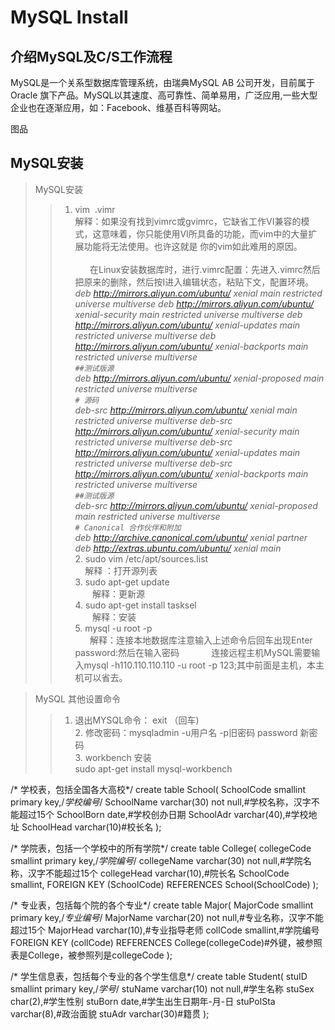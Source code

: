 # MySQL Install
## 介绍MySQL及C/S工作流程

MySQL是一个关系型数据库管理系统，由瑞典MySQL AB 公司开发，目前属于 Oracle 旗下产品。MySQL以其速度、高可靠性、简单易用，广泛应用,一些大型企业也在逐渐应用，如：Facebook、维基百科等网站。    

图品
## MySQL安装
> MySQL安装
>> 1. vim  .vimr     
        解释：如果没有找到vimrc或gvimrc，它缺省工作VI兼容的模式，这意味着，你只能使用VI所具备的功能，而vim中的大量扩展功能将无法使用。也许这就是          你的vim如此难用的原因。                                                                                                
         在Linux安装数据库时，进行.vimrc配置：先进入.vimrc然后把原来的删除，然后按I进入编辑状态，粘贴下文，配置环境。    
         *deb http://mirrors.aliyun.com/ubuntu/ xenial main restricted universe multiverse
         deb http://mirrors.aliyun.com/ubuntu/ xenial-security main restricted universe multiverse
         deb http://mirrors.aliyun.com/ubuntu/ xenial-updates main restricted universe multiverse
         deb http://mirrors.aliyun.com/ubuntu/ xenial-backports main restricted universe multiverse          
         `##测试版源`     
         deb http://mirrors.aliyun.com/ubuntu/ xenial-proposed main restricted universe multiverse       
         `# 源码`  
         deb-src http://mirrors.aliyun.com/ubuntu/ xenial main restricted universe multiverse
         deb-src http://mirrors.aliyun.com/ubuntu/ xenial-security main restricted universe multiverse
         deb-src http://mirrors.aliyun.com/ubuntu/ xenial-updates main restricted universe multiverse
         deb-src http://mirrors.aliyun.com/ubuntu/ xenial-backports main restricted universe multiverse       
         `##测试版源`    
          deb-src http://mirrors.aliyun.com/ubuntu/ xenial-proposed main restricted universe multiverse       
         `# Canonical 合作伙伴和附加`   
         deb http://archive.canonical.com/ubuntu/ xenial partner
         deb http://extras.ubuntu.com/ubuntu/ xenial main*           
      2. sudo vim /etc/apt/sources.list     
        解释 ：打开源列表        
      3. sudo apt-get update    
        解释：更新源      
      4. sudo apt-get install tasksel        
        解释：安装       
      5. mysql -u root -p         
       解释：连接本地数据库注意输入上述命令后回车出现Enter password:然后在输入密码            
       连接远程主机MySQL需要输入mysql -h110.110.110.110 -u root -p 123;其中前面是主机，本主机可以省去。      
       
 > MySQL 其他设置命令       
 >> 1. 退出MYSQL命令： exit （回车)           
    2. 修改密码：mysqladmin -u用户名 -p旧密码 password 新密码          
    3. workbench 安装         
        sudo apt-get install mysql-workbench








/* 学校表，包括全国各大高校*/
create table School(
SchoolCode smallint primary key,/*学校编号*/
SchoolName varchar(30) not null,#学校名称，汉字不能超过15个
SchoolBorn date,#学校创办日期
SchoolAdr varchar(40),#学校地址
SchoolHead  varchar(10)#校长名
);


/* 学院表，包括一个学校中的所有学院*/
create table College(
collegeCode smallint primary key,/*学院编号*/
collegeName varchar(30) not null,#学院名称，汉字不能超过15个
collegeHead  varchar(10),#院长名
SchoolCode smallint,
FOREIGN KEY (SchoolCode) REFERENCES School(SchoolCode)
);

/* 专业表，包括每个院的各个专业*/
create table Major(
MajorCode smallint primary key,/*专业编号*/
MajorName varchar(20) not null,#专业名称，汉字不能超过15个
MajorHead  varchar(10),#专业指导老师
collCode smallint,#学院编号
FOREIGN KEY (collCode) REFERENCES College(collegeCode)#外键，被参照表是College，被参照列是collegeCode
);

/* 学生信息表，包括每个专业的各个学生信息*/
create table Student(
stuID smallint primary key,/*学号*/
stuName varchar(10) not null,#学生名称
stuSex  char(2),#学生性别
stuBorn date,#学生出生日期年-月-日
stuPolSta varchar(8),#政治面貌
stuAdr varchar(30)#籍贯
);
